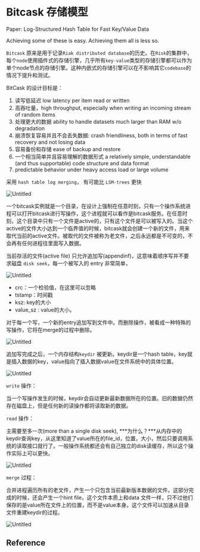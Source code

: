 # Bitcask 存储模型

Paper: Log-Structured Hash Table for Fast Key/Value Data

Achieving some of these is easy. Achieving them all is less so.

`Bitcask` 原来是用于记录`Riak distributed database`的历史。在`Risk`的集群中，每个`node`使用插件式的存储引擎，几乎所有`key-value`类型的存储引擎都可以作为单个node节点的存储引擎。这种内嵌式的存储引擎可以在不影响其它`codebase`的情况下提升和测试。

BitCask 的设计目标是：

1. 读写低延迟 low latency per item read or written
2. 高吞吐量，high throughput, especially when writing an incoming stream of random items
3. 处理更大的数据  ability to handle datasets much larger than RAM w/o degradation
4. 崩溃恢复容易并且不会丢失数据: crash friendliness, both in terms of fast recovery and not losing data
5. 容易备份和存储 ease of backup and restore
6. 一个相当简单并且容易理解的数据形式 a relatively simple, understandable (and thus supportable) code structure and data format
7.  predictable behavior under heavy access load or large volume

采用 `hash table log merging`， 有可能比 `LSM-trees` 更快

![Untitled](https://s3-us-west-2.amazonaws.com/secure.notion-static.com/1fd9e3d1-7ee2-4fbf-add8-cc3d59274e3d/Untitled.png)

一个bitcask实例就是一个目录，在设计上强制在任意时刻，只有一个操作系统进程可以打开bitcask进行写操作，这个进程就可以看作是bitcask服务。在任意时刻，这个目录中只有一个文件是active的，只有这个文件是可以被写入的。当这个active的文件大小达到一个临界值的时候，bitcask就会创建一个新的文件，用来取代当前的active文件。被取代的文件被称为老文件，之后永远都是不可变的，不会再有任何进程往里面写入数据。

当前存活的文件(active file) 只允许追加写(appendinf)，这意味着顺序写并不要求磁盘 `disk seek`，每一个被写入的 entry 非常简单，

![Untitled](https://s3-us-west-2.amazonaws.com/secure.notion-static.com/d15c5f60-339c-4b50-9d93-b75b71b2de35/Untitled.png)

- crc：一个检验值，在这里可以忽略
- tstamp：时间戳
- ksz: key的大小
- value_sz : value的大小。

对于每一个写，一个新的entry追加写到文件中。而删除操作，被看成一种特殊的写操作，它将在merge的过程中删除。

![Untitled](https://s3-us-west-2.amazonaws.com/secure.notion-static.com/7466d1a7-e66d-4d6d-bac8-b760ad74294b/Untitled.png)

追加写完成之后，一个内存结构`keydir` 被更新。keydir是一个hash table，key就是插入数据的key，value指向了插入数据value在文件系统中的具体位置。

![Untitled](https://s3-us-west-2.amazonaws.com/secure.notion-static.com/b2a798c8-0662-4fe4-8bdf-703e8394792f/Untitled.png)

`write` 操作：

当一个写操作发生的时候，keydir会自动更新最新数据所在的位置。旧的数据仍然存在磁盘上，但是任何新的读操作都将读取新的数据。

`read` 操作：

主需要至多一次(more than a single disk seek), ***为什么？***从内存中的keydir查询key，从这里知道了value所在的file_id，位置，大小，然后只要调用系统的读取接口就行了。一般操作系统都还会有自己独立的disk读缓存，所以这个操作实际上可以更快。

![Untitled](https://s3-us-west-2.amazonaws.com/secure.notion-static.com/07b4eecc-a145-4d96-a547-9542f66802a2/Untitled.png)

`merge` 过程：

合并进程遍历所有的老文件，产生一个只包含当前最新版本数据的文件。这部分完成的时候，还会产生一个hint file，这个文件本质上和data 文件一样，只不过他们保存的是value所在文件上的位置，而不是value本身。这个文件可以加速从目录文件重建keydir的过程。

![Untitled](https://s3-us-west-2.amazonaws.com/secure.notion-static.com/f5bd1b9b-edcc-4c2a-a39a-1a262048e8d8/Untitled.png)

## Reference